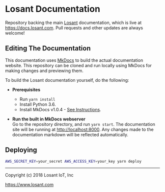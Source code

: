 # Losant Documentation

Repository backing the main [Losant](https://www.losant.com) documentation,
which is live at <https://docs.losant.com>. Pull requests and other updates
are always welcome!

## Editing The Documentation

This documentation uses [MkDocs](http://www.mkdocs.org) to build
the actual documentation website. This repository can be cloned and run locally
using MkDocs for making changes and previewing them.

To build the Losant documentation yourself, do the following:

* **Prerequisites**  
    * Run `yarn install`
    * Install Python 3.6.
    * Install MkDocs v1.0.4 - [See Instructions](http://www.mkdocs.org/#installation).

* **Run the built in MkDocs webserver**  
  Go to the repository directory, and run `yarn start`. The documentation site will be running at <http://localhost:8000>. Any changes made to the documentation markdown will be reflected automatically.

## Deploying

```bash
AWS_SECRET_KEY=your_secret AWS_ACCESS_KEY=your_key yarn deploy
```

*****

Copyright (c) 2018 Losant IoT, Inc

<https://www.losant.com>
